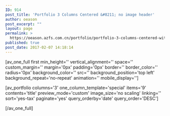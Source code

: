 ```yaml
---
ID: 914
post_title: 'Portfolio 3 Columns Centered &#8211; no image header'
author: oeason
post_excerpt: ""
layout: page
permalink: >
  https://oeason.azfs.com.cn/portfolio/portfolio-3-columns-centered-without-image-header/
published: true
post_date: 2017-02-07 14:18:14
---
```

[av_one_full first min_height='' vertical_alignment='' space='' custom_margin='' margin='0px' padding='0px' border='' border_color='' radius='0px' background_color='' src='' background_position='top left' background_repeat='no-repeat' animation='' mobile_display='']

[av_portfolio columns='3' one_column_template='special' items='9' contents='title' preview_mode='custom' image_size='no scaling' linking='' sort='yes-tax' paginate='yes' query_orderby='date' query_order='DESC']

[/av_one_full]